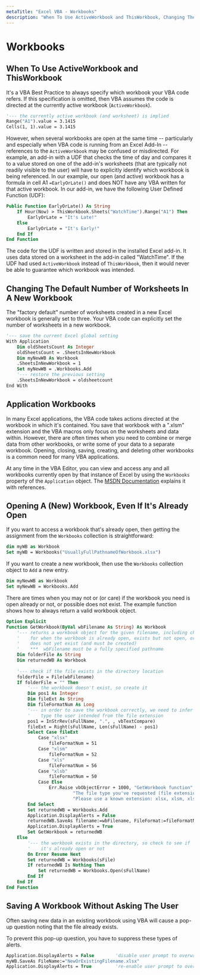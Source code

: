 ```yaml
---
metaTitle: "Excel VBA - Workbooks"
description: "When To Use ActiveWorkbook and ThisWorkbook, Changing The Default Number of Worksheets In A New Workbook, Application Workbooks, Opening A (New) Workbook, Even If It's Already Open, Saving A Workbook Without Asking The User"
---
```


# Workbooks



## When To Use ActiveWorkbook and ThisWorkbook


It's a VBA Best Practice to always specify which workbook your VBA code refers. If this specification is omitted, then VBA assumes the code is directed at the currently active workbook (`ActiveWorkbook`).

```vb
'--- the currently active workbook (and worksheet) is implied
Range("A1").value = 3.1415
Cells(1, 1).value = 3.1415

```

However, when several workbooks are open at the same time -- particularly and especially when VBA code is running from an Excel Add-In -- references to the `ActiveWorkbook` may be confused or misdirected. For example, an add-in with a UDF that checks the time of day and compares it to a value stored on one of the add-in's worksheets (that are typically not readily visible to the user) will have to explicitly identify which workbook is being referenced. In our example, our open (and active) workbook has a formula in cell A1 `=EarlyOrLate()` and does NOT have any VBA written for that active workbook. In our add-in, we have the following User Defined Function (UDF):

```vb
Public Function EarlyOrLate() As String
    If Hour(Now) > ThisWorkbook.Sheets("WatchTime").Range("A1") Then
        EarlyOrLate = "It's Late!"
    Else
        EarlyOrLate = "It's Early!"
    End If
End Function

```

The code for the UDF is written and stored in the installed Excel add-in. It uses data stored on a worksheet in the add-in called "WatchTime". If the UDF had used `ActiveWorkbook` instead of `ThisWorkbook`, then it would never be able to guarantee which workbook was intended.



## Changing The Default Number of Worksheets In A New Workbook


The "factory default" number of worksheets created in a new Excel workbook is generally set to three. Your VBA code can explicitly set the number of worksheets in a new workbook.

```vb
'--- save the current Excel global setting
With Application
    Dim oldSheetsCount As Integer
    oldSheetsCount = .SheetsInNewWorkbook
    Dim myNewWB As Workbook
    .SheetsInNewWorkbook = 1
    Set myNewWB = .Workbooks.Add
    '--- restore the previous setting
    .SheetsInNewWorkbook = oldsheetcount
End With

```



## Application Workbooks


In many Excel applications, the VBA code takes actions directed at the workbook in which it's contained. You save that workbook with a ".xlsm" extension and the VBA macros only focus on the worksheets and data within. However, there are often times when you need to combine or merge data from other workbooks, or write some of your data to a separate workbook. Opening, closing, saving, creating, and deleting other workbooks is a common need for many VBA applications.

At any time in the VBA Editor, you can view and access any and all workbooks currently open by that instance of Excel by using the `Workbooks` property of the `Application` object. The [MSDN Documentation](https://msdn.microsoft.com/en-us/library/office/ff820765.aspx) explains it with references.



## Opening A (New) Workbook, Even If It's Already Open


If you want to access a workbook that's already open, then getting the assignment from the `Workbooks` collection is straightforward:

```vb
dim myWB as Workbook
Set myWB = Workbooks("UsuallyFullPathnameOfWorkbook.xlsx")

```

If you want to create a new workbook, then use the `Workbooks` collection object to `Add` a new entry.

```vb
Dim myNewWB as Workbook
Set myNewWB = Workbooks.Add

```

There are times when you may not or (or care) if the workbook you need is open already or not, or possible does not exist. The example function shows how to always return a valid workbook object.

```vb
Option Explicit
Function GetWorkbook(ByVal wbFilename As String) As Workbook
    '--- returns a workbook object for the given filename, including checks
    '    for when the workbook is already open, exists but not open, or
    '    does not yet exist (and must be created)
    '    ***  wbFilename must be a fully specified pathname
    Dim folderFile As String
    Dim returnedWB As Workbook
    
    '--- check if the file exists in the directory location
    folderFile = File(wbFilename)
    If folderFile = "" Then
        '--- the workbook doesn't exist, so create it
        Dim pos1 As Integer
        Dim fileExt As String
        Dim fileFormatNum As Long
        '--- in order to save the workbook correctly, we need to infer which workbook
        '    type the user intended from the file extension
        pos1 = InStrRev(sFullName, ".", , vbTextCompare)
        fileExt = Right(sFullName, Len(sFullName) - pos1)
        Select Case fileExt
            Case "xlsx"
                fileFormatNum = 51
            Case "xlsm"
                fileFormatNum = 52
            Case "xls"
                fileFormatNum = 56
            Case "xlsb"
                fileFormatNum = 50
            Case Else
                Err.Raise vbObjectError + 1000, "GetWorkbook function", _
                         "The file type you've requested (file extension) is not recognized. " & _
                         "Please use a known extension: xlsx, xlsm, xls, or xlsb."
        End Select
        Set returnedWB = Workbooks.Add
        Application.DisplayAlerts = False
        returnedWB.SaveAs filename:=wbFilename, FileFormat:=fileFormatNum
        Application.DisplayAlerts = True
        Set GetWorkbook = returnedWB
    Else
        '--- the workbook exists in the directory, so check to see if
        '    it's already open or not
        On Error Resume Next
        Set returnedWB = Workbooks(sFile)
        If returnedWB Is Nothing Then
            Set returnedWB = Workbooks.Open(sFullName)
        End If
    End If
End Function

```



## Saving A Workbook Without Asking The User


Often saving new data in an existing workbook using VBA will cause a pop-up question noting that the file already exists.

To prevent this pop-up question, you have to suppress these types of alerts.

```vb
Application.DisplayAlerts = False        'disable user prompt to overwrite file
myWB.SaveAs FileName:="NewOrExistingFilename.xlsx"
Application.DisplayAlerts = True         're-enable user prompt to overwrite file

```

